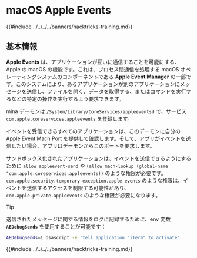 # macOS Apple Events

{{#include ../../../../banners/hacktricks-training.md}}

## 基本情報

**Apple Events** は、アプリケーションが互いに通信することを可能にする、Apple の macOS の機能です。これは、プロセス間通信を処理する macOS オペレーティングシステムのコンポーネントである **Apple Event Manager** の一部です。このシステムにより、あるアプリケーションが別のアプリケーションにメッセージを送信し、ファイルを開く、データを取得する、またはコマンドを実行するなどの特定の操作を実行するよう要求できます。

mina デーモンは `/System/Library/CoreServices/appleeventsd` で、サービス `com.apple.coreservices.appleevents` を登録します。

イベントを受信できるすべてのアプリケーションは、このデーモンに自分の Apple Event Mach Port を提供して確認します。そして、アプリがイベントを送信したい場合、アプリはデーモンからこのポートを要求します。

サンドボックス化されたアプリケーションは、イベントを送信できるようにするために `allow appleevent-send` や `(allow mach-lookup (global-name "com.apple.coreservices.appleevents))` のような権限が必要です。`com.apple.security.temporary-exception.apple-events` のような権限は、イベントを送信するアクセスを制限する可能性があり、`com.apple.private.appleevents` のような権限が必要になります。

> [!TIP]
> 送信されたメッセージに関する情報をログに記録するために、env 変数 **`AEDebugSends`** を使用することが可能です：
>
> ```bash
> AEDebugSends=1 osascript -e 'tell application "iTerm" to activate'
> ```

{{#include ../../../../banners/hacktricks-training.md}}
